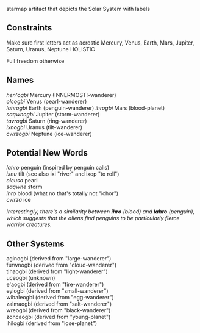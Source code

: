 starmap artifact that depicts the Solar System with labels

## Constraints

Make sure first letters act as acrostic
Mercury, Venus, Earth, Mars, Jupiter, Saturn, Uranus, Neptune
HOLISTIC

Full freedom otherwise

## Names

*hen'ogbi*	Mercury (INNERMOST!-wanderer)  
*olcogbi*	Venus (pearl-wanderer)  
*lahrogbi*	Earth (penguin-wanderer)
*ihrogbi*	Mars (blood-planet)  
*saqwnogbi*	Jupiter (storm-wanderer)  
*tavrogbi*	Saturn (ring-wanderer)  
*ixnogbi*	Uranus (tilt-wanderer)  
*cwrzogbi*	Neptune (ice-wanderer)  

## Potential New Words

*lahro*	penguin (inspired by penguin calls)  
*ixnu*	tilt (see also ixi "river" and ixop "to roll")  
*olcusa*	pearl  
*saqwne*	storm  
*ihro*	blood (what no that's totally not "ichor")  
*cwrza*	ice  

*Interestingly, there's a similarity between **ihro** (blood) and **lahro** (penguin), which suggests that the aliens find penguins to be particularly fierce warrior creatures.*

## Other Systems

aginogbi (derived from "large-wanderer")  
furwnogbi (derived from "cloud-wanderer")  
tihaogbi (derived from "light-wanderer")  
uceogbi (unknown)  
e'aogbi (derived from "fire-wanderer")  
eyiogbi (derived from "small-wanderer")  
wibaleogbi (derived from "egg-wanderer")  
zalmaogbi (derived from "salt-wanderer")  
wreogbi (derived from "black-wanderer")  
zohcaogbi (derived from "young-planet")  
ihilogbi (derived from "lose-planet")  

